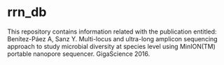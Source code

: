 # rrn_db

This repository contains information related with the publication entitled: Benítez-Páez A, Sanz Y. Multi-locus and ultra-long amplicon sequencing approach to study microbial diversity at species level using MinION(TM) portable nanopore sequencer. GigaScience 2016.
